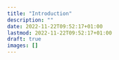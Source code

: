 ```yaml
---
title: "Introduction"
description: ""
date: 2022-11-22T09:52:17+01:00
lastmod: 2022-11-22T09:52:17+01:00
draft: true
images: []
---
```

